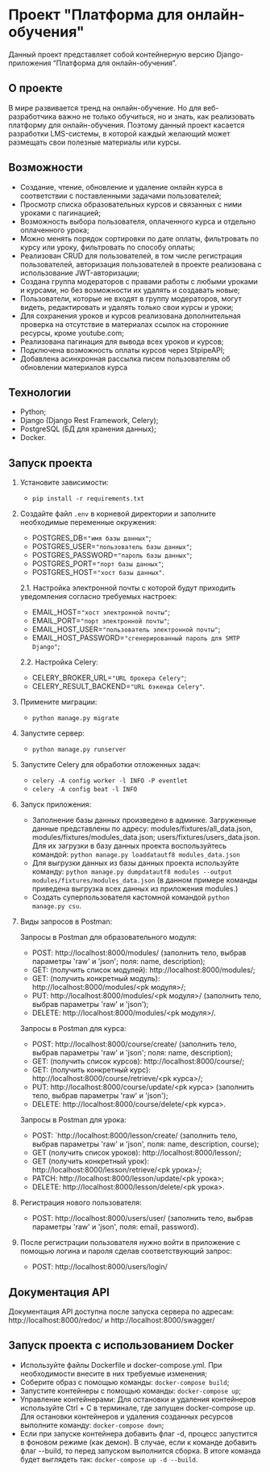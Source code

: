# Проект "Платформа для онлайн-обучения"

Данный проект представляет собой контейнерную версию Django-приложения “Платформа для онлайн-обучения”.

## О проекте

В мире развивается тренд на онлайн-обучение. Но для веб-разработчика важно не только обучиться, но и знать, как реализовать платформу для онлайн-обучения. Поэтому данный проект касается разработки LMS-системы, в которой каждый желающий может размещать свои полезные материалы или курсы.

## Возможности

- Создание, чтение, обновление и удаление онлайн курса в соответствии с поставленными задачами пользователей;
- Просмотр списка образовательных курсов и связанных с ними уроками с пагинацией;
- Возможность выбора пользователя, оплаченного курса и отдельно оплаченного урока;
- Можно менять порядок сортировки по дате оплаты, фильтровать по курсу или уроку, фильтровать по способу оплаты;
- Реализован CRUD для пользователей, в том числе регистрация пользователей, авторизация пользователей в проекте реализована с использование JWT-авторизации;
- Создана группа модераторов с правами работы с любыми уроками и курсами, но без возможности их удалять и создавать новые;
- Пользователи, которые не входят в группу модераторов, могут видеть, редактировать и удалять только свои курсы и уроки;
- Для сохранения уроков и курсов реализована дополнительная проверка на отсутствие в материалах ссылок на сторонние ресурсы, кроме youtube.com;
- Реализована пагинация для вывода всех уроков и курсов;
- Подключена возможность оплаты курсов через StpipeAPI;
- Добавлена асинхронная рассылка писем пользователям об обновлении материалов курса

## Технологии

- Python;
- Django (Django Rest Framework, Celery);
- PostgreSQL (БД для хранения данных);
- Docker.

## Запуск проекта

1. Установите зависимости:
    - `pip install -r requirements.txt`

2. Создайте файл `.env` в корневой директории и заполните необходимые переменные окружения:
    - POSTGRES_DB=`"имя базы данных"`;
    - POSTGRES_USER=`"пользователь базы данных"`;
    - POSTGRES_PASSWORD=`"пароль базы данных"`;
    - POSTGRES_PORT=`"порт базы данных"`;
    - POSTGRES_HOST=`"хост базы данных"`.
   
   2.1. Настройка электронной почты с которой будут приходить уведомления согласно требуемых настроек:
    - EMAIL_HOST=`"хост электронной почты"`;
    - EMAIL_PORT=`"порт электронной почты"`;
    - EMAIL_HOST_USER=`"пользователь электронной почты"`;
    - EMAIL_HOST_PASSWORD=`"сгенерированный пароль для SMTP Django"`;
    
   2.2. Настройка Celery:
   - CELERY_BROKER_URL=`"URL брокера Celery"`;
   - CELERY_RESULT_BACKEND=`"URL бэкенда Celery"`.

3. Примените миграции:
    - `python manage.py migrate`

4. Запустите сервер:
    - `python manage.py runserver`

5. Запустите Celery для обработки отложенных задач:
    - `celery -A config worker -l INFO -P eventlet`
    - `celery -A config beat -l INFO`

6. Запуск приложения:
    - Заполнение базы данных произведено в админке. Загруженные данные представлены по адресу: modules/fixtures/all_data.json, modules/fixtures/modules_data.json; users/fixtures/users_data.json. Для их загрузки в базу данных проекта воспользуйтесь командой: `python manage.py loaddatautf8 modules_data.json`
    - Для выгрузки данных из базы данных проекта используйте команду: `python manage.py dumpdatautf8 modules --output modules/fixtures/modules_data.json` (в данном примере команды приведена выгрузка всех данных из приложения modules.)
    - Создать суперпользователя кастомной командой `python manage.py csu`.

7. Виды запросов в Postman: 

   Запросы в Postman для образовательного модуля:
    - POST: http://localhost:8000/modules/ (заполнить тело, выбрав параметры 'raw' и 'json'; поля: name, description);
    - GET: (получить список модулей): http://localhost:8000/modules/;
    - GET: (получить конкретный модуль): http://localhost:8000/modules/<pk модуля>/;
    - PUT: http://localhost:8000/modules/<pk модуля>/ (заполнить тело, выбрав параметры 'raw' и 'json');
    - DELETE: http://localhost:8000/modules/<pk модуля>/.
   
   Запросы в Postman для курса:
    - POST: http://localhost:8000/course/create/ (заполнить тело, выбрав параметры 'raw' и 'json'; поля: name, description);
    - GET: (получить список курсов): http://localhost:8000/course/;
    - GET: (получить конкретный курс): http://localhost:8000/course/retrieve/<pk курса>/;
    - PUT: http://localhost:8000/course/update/<pk курса> (заполнить тело, выбрав параметры 'raw' и 'json');
    - DELETE: http://localhost:8000/course/delete/<pk курса>.
   
    Запросы в Postman для урока:
    - POST: `http://localhost:8000/lesson/create/ (заполнить тело, выбрав параметры 'raw' и 'json', поля: name, description, course);
    - GET (получить список уроков): http://localhost:8000/lesson/;
    - GET (получить конкретный урок): http://localhost:8000/lesson/retrieve/<pk урока>/;
    - PATCH: http://localhost:8000/lesson/update/<pk урока>;
    - DELETE: http://localhost:8000/lesson/delete/<pk урока>.
8. Регистрация нового пользователя: 
   - POST: http://localhost:8000/users/user/ (заполнить тело, выбрав параметры 'raw' и 'json', поля: email, password).
9. После регистрации пользователя нужно войти в приложение с помощью логина и пароля сделав соответствующий запрос:
   - POST: http://localhost:8000/users/login/

## Документация API

Документация API доступна после запуска сервера по адресам: http://localhost:8000/redoc/ и http://localhost:8000/swagger/

## Запуск проекта с использованием Docker
  - Используйте файлы Dockerfile и docker-compose.yml. При необходимости внесите в них требуемые изменения;
  - Соберите образ с помощью команды: `docker-compose build`;
  - Запустите контейнеры с помощью команды: `docker-compose up`;
  - Управление контейнерами: Для остановки и удаления контейнеров используйте Ctrl + C в терминале, где запущен docker-compose up. Для остановки контейнеров и удаления созданных ресурсов выполните команду: `docker-compose down`;
  - Если при запуске контейнера добавить флаг -d, процесс запустится в фоновом режиме (как демон). В случае, если к команде добавить флаг --build, то перед запуском выполнится сборка. В итоге команда будет выглядеть так: `docker-compose up -d --build`.
